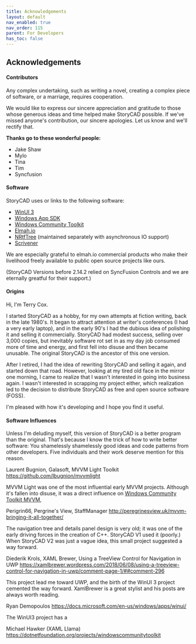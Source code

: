 ```yaml
---
title: Acknowledgements
layout: default
nav_enabled: true
nav_order: 115
parent: For Developers	
has_toc: false
---
```

## Acknowledgements

#### Contributors

Any complex undertaking, such as writing a novel, creating a
complex piece of software, or a marriage, requires cooperation.

We would like to express our sincere appreciation and gratitude 
to those whose generous ideas and time helped make StoryCAD possible.
If we've missed anyone's contribution, our sincere apologies. Let us know
and we'll rectify that.

**Thanks go to these wonderful people:**

* Jake Shaw     
* Mylo
* Tina
* Tim        
* Syncfusion

#### Software

StoryCAD uses or links to the following software:

* [WinUI 3][1]
* [Windows App SDK][2]
* [Windows Community Toolkit][3]
* [Elmah.io][4]
* [NRtfTree][5] (maintained separately with asynchronous IO support)
* [Scrivener][6]

We are especially grateful to elmah.io commercial products who make their
livelihood freely available to public open source projects like ours.

(StoryCAD Versions before 2.14.2 relied on SyncFusion Controls and we are 
eternally greatful for their support.)

#### Origins

Hi, I'm Terry Cox. 

I started StoryCAD as a hobby, for my own attempts at fiction writing, back  in the late 1980's.
It began to attract attention at writer's conferences 
(I had a very early laptop), and in the early 90's I had the dubious idea of polishing
it and selling it commercially. StoryCAD had modest success, selling over 3,000 
copies, but inevitably software rot set in as my day job consumed more of time and
energy, and first fell into disuse and then became unusable. The original StoryCAD
is the ancestor of this one version.

After I retired, I had the idea of rewriting StoryCAD and selling it again,
and started down that road. However, looking at my tired old face in the mirror one 
morning, I came to realize that I wasn't interested in going into business again. I
wasn't interested in scrapping my project either, which realization led to the decision
to distribute StoryCAD as free and open source software (FOSS).

I'm pleased with how it's developing and I hope you find it useful.

#### Software Influences

Unless I'm deluding myself, this version of StoryCAD is a better program
than the original. That's because I know the trick of how to write better
software: You shamelessly shamelessly good ideas and code patterns from other developers.
Five individuals and their work deserve mention for this reason.

Laurent Bugnion, Galasoft, MVVM Light Toolkit
https://github.com/lbugnion/mvvmlight

MVVM Light was one of the most influential early MVVM projects. Although it's fallen
into disuse, it was a direct influence on [Windows Community Toolkit MVVM][3], 

Perigrin66, Pergrine's View, StaffManager
http://peregrinesview.uk/mvvm-bringing-it-all-together/

The navigation tree and details panel design is very old; it was one of the early driving
forces in the creation of C++. StoryCAD V1 used it (poorly.) When StoryCAD V2
was just a vague idea, this small project suggested a way forward.

Diederik Krols, XAML Brewer, Using a TreeView Control for Navigation in UWP
https://xamlbrewer.wordpress.com/2018/06/08/using-a-treeview-control-for-navigation-in-uwp/comment-page-1/##comment-296

This project lead me toward UWP, and the birth of the WinUI 3 project cemented the 
way forward. XamlBrewer is a great stylist and his posts are always worth reading.

Ryan Demopoulos
https://docs.microsoft.com/en-us/windows/apps/winui/

The WinUI3 project has a

Michael Hawker (XAML Llama)
https://dotnetfoundation.org/projects/windowscommunitytoolkit

[1]:https://microsoft.github.io/microsoft-ui-xaml/
[2]:https://github.com/microsoft/WindowsAppSDK
[3]:https://github.com/CommunityToolkit/WindowsCommunityToolkit
[4]:https://elmah.io/
[5]:https://github.com/StoryBuilder-org/NRTFTree-Async
[6]:https://www.literatureandlatte.com/scrivener
[7]:https://www.syncfusion.com/winui-controls